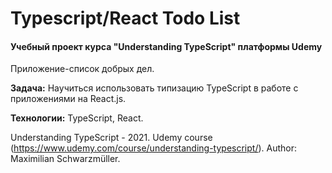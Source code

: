 # Typescript/React Todo List
#### Учебный проект курса "Understanding TypeScript" платформы Udemy

Приложение-список добрых дел.

**Задача:** Научиться использовать типизацию TypeScript в работе с приложениями на React.js.

**Технологии:** TypeScript, React.

Understanding TypeScript - 2021. Udemy course (https://www.udemy.com/course/understanding-typescript/). 
Author: Maximilian Schwarzmüller.
